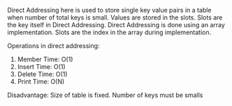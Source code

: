 Direct Addressing here is used to store single key value pairs in a table when number of total keys is small.
Values are stored in the slots. 
Slots are the key itself in Direct Addressing.
Direct Addressing is done using an array implementation.
Slots are the index in the array during implementation.

Operations in direct addressing:
1. Member Time: O(1)
2. Insert Time: O(1)
3. Delete Time: O(1)
4. Print  Time: O(N)

Disadvantage:
Size of table is fixed.
Number of keys must be smalls

 